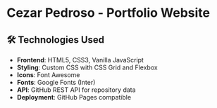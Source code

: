 # Cezar Pedroso - Portfolio Website

## 🛠️ Technologies Used

- **Frontend**: HTML5, CSS3, Vanilla JavaScript
- **Styling**: Custom CSS with CSS Grid and Flexbox
- **Icons**: Font Awesome
- **Fonts**: Google Fonts (Inter)
- **API**: GitHub REST API for repository data
- **Deployment**: GitHub Pages compatible

   

